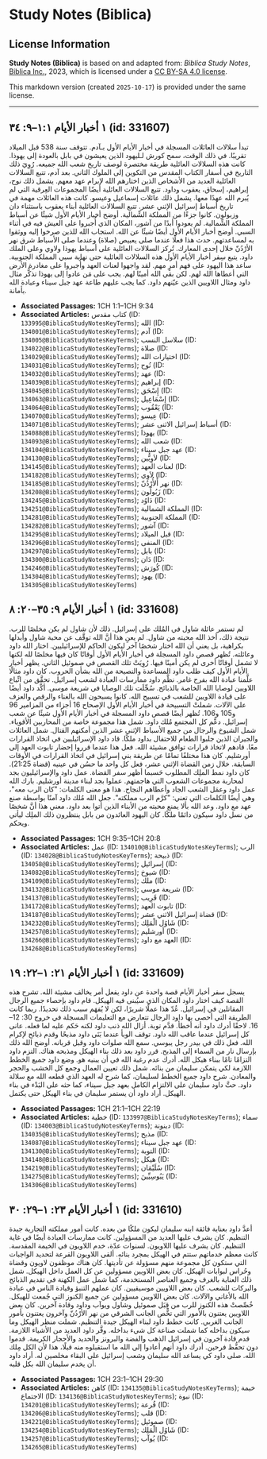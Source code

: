 # Study Notes (Biblica)

## License Information

**Study Notes (Biblica)** is based on and adapted from: _Biblica Study Notes_, [Biblica Inc.](https://www.biblica.com/), 2023, which is licensed under a [CC BY-SA 4.0 license](https://creativecommons.org/licenses/by-sa/4.0/legalcode.en).

This markdown version (created `2025-10-17`) is provided under the same license.



--------------------------------

## ١ أخبار الأيام ١:١–٩: ٣٤ (id: 331607)

تبدأ سلالات العائلات المسجلة في أخبار الأيام الأول بـآدم. تتوقف سنة 538 قبل الميلاد تقريبًا. في ذلك الوقت، سمح كورش لـليهود الذين يعيشون في بابل بالعودة إلى يهوذا. كانت هذه السلالات العائلية طريقة مختصرة لوصف تاريخ شعب الله جميعه. رُوِيَ ذلك التاريخ في أسفار الكتاب المقدس من التكوين إلى الملوك الثاني. بعد آدم، تتبع السلالات العائلية العديد من الأشخاص الذين اختارهم الله لإبرام عهد معهم. يشمل ذلك نوح، إبراهيم، إسحاق، يعقوب وداود. تتبع السلالات العائلية أيضًا المجموعات العِرقية التي لم يُبرم الله عهدًا معها. يشمل ذلك عائلات إسماعيل وعيسو. كانت هذه العائلات مهمة في تاريخ أسباط إسرائيل الإثني عشر. تتبع السلالات العائلية أبناء يعقوب باستثناء دان وزبولون. كانوا جزءًا من المملكة الشِّمالية. أوضح أخبار الأيام الأول شيئًا عن أسباط المملكة الشِّمالية. لم يعودوا أبدًا من آشور، المكان الذي أُجبروا على العيش فيه في أثناء السبي. أوضح أخبار الأيام الأول أيضًا شيئًا عن الله. استجاب الله للذين صرخوا إليه ووثقوا به لمساعدتهم. حدث هذا فعلًا عندما صلى يعبيص (صلاة) وعندما صلى الأسباط شرق نهر الأرْدُنّ خلال إحدى المعارك. تُركز السلالات العائلية على أسباط يهوذا ولاوي وعلى الملك داود. يتبع سِفر أخبار الأيام الأول هذه السلالات العائلية حتى نهاية سبي المملكة الجنوبية. ساعد هذا اليهود على فهم أمرٍ مهم. لقد واجهوا لعنات العهد وأُجبروا على مغادرة الأرض التي أعطاها الله لهم. لكن بقي الله أمينًا لهم. يجب على مَن عادوا إلى يهوذا تذكُّر مثال داود ومثال اللاويين الذين عيّنهم داود. كما يجب عليهم طاعة عهد جبل سيناء وعبادة الله بأمانة.

* **Associated Passages:** 1CH 1:1–1CH 9:34
* **Associated Articles:** كتاب مقدس (ID: `133995@BiblicaStudyNotesKeyTerms`); الله (ID: `134001@BiblicaStudyNotesKeyTerms`); آدم (ID: `134005@BiblicaStudyNotesKeyTerms`); سلاسل النسب (ID: `134022@BiblicaStudyNotesKeyTerms`); صلاة (ID: `134029@BiblicaStudyNotesKeyTerms`); اختيارات الله (ID: `134031@BiblicaStudyNotesKeyTerms`); نُوح (ID: `134032@BiblicaStudyNotesKeyTerms`); عهد (ID: `134039@BiblicaStudyNotesKeyTerms`); إبراهيم (ID: `134045@BiblicaStudyNotesKeyTerms`); إِسْحَق (ID: `134063@BiblicaStudyNotesKeyTerms`); إِسْمَاعِيل (ID: `134064@BiblicaStudyNotesKeyTerms`); يَعْقُوب (ID: `134070@BiblicaStudyNotesKeyTerms`); عِيسو (ID: `134071@BiblicaStudyNotesKeyTerms`); أسباط إسرائيل الاثنى عشر (ID: `134088@BiblicaStudyNotesKeyTerms`); يهوذا (ID: `134093@BiblicaStudyNotesKeyTerms`); شعب الله (ID: `134104@BiblicaStudyNotesKeyTerms`); عهد جبل سيناء (ID: `134130@BiblicaStudyNotesKeyTerms`); لاَوِيُّين  (ID: `134145@BiblicaStudyNotesKeyTerms`); لعنات العهد (ID: `134182@BiblicaStudyNotesKeyTerms`); لاَوِي (ID: `134185@BiblicaStudyNotesKeyTerms`); نهر أَلأُرْدُنّ (ID: `134208@BiblicaStudyNotesKeyTerms`); زَبُولُون (ID: `134245@BiblicaStudyNotesKeyTerms`); دَاوُد (ID: `134251@BiblicaStudyNotesKeyTerms`); المملكة الشمالية (ID: `134281@BiblicaStudyNotesKeyTerms`); المملكة الجنوبية (ID: `134282@BiblicaStudyNotesKeyTerms`); آشور (ID: `134295@BiblicaStudyNotesKeyTerms`); قبل الميلاد (ID: `134296@BiblicaStudyNotesKeyTerms`); المنفى (ID: `134297@BiblicaStudyNotesKeyTerms`); بابل (ID: `134300@BiblicaStudyNotesKeyTerms`); دَان (ID: `134246@BiblicaStudyNotesKeyTerms`); كُورَش (ID: `134304@BiblicaStudyNotesKeyTerms`); يهود (ID: `134305@BiblicaStudyNotesKeyTerms`)

## ١ أخبار الأيام ٩: ٣٥–٢٠: ٨ (id: 331608)

لم تستمر عائلة شاول في المُلك على إسرائيل. ذلك لأن شاول لم يكن مخلصًا للرب. نتيجة ذلك، أخذ الله محبته من شاول. لم يعنِ هذا أنَّ الله توقَّف عن محبة شاول وأبدلها بكراهية، بل يعني أن الله اختار شخصًا آخر ليكون الحاكم للإسرائيليين. اختار الله داود وعائلته. تُظهر قصص داود المسجلة في أخبار الأيام الأول أوقاتًا كان فيها مخلصًا لله لكنها لا تشمل أوقاتًا أخرى لم يكن أمينًا فيها. رُوِيَتْ تلك القصص في صموئيل الثاني. يظهر أخبار الأيام الأول كيف طلب داود المساعدة والنصيحة من الله بشأن الحروب. كان داود مثالًا علَّمنا عبادة الله بفرح غامر. نظَّم داود ممارسات العبادة لشعب إسرائيل. تحقَّق من اتِّباع اللاويين لوصايا الله الخاصة بالذبائح. سُجِّلَت تلك الوصايا في شريعة موسى. أكَّد داود أيضًا على قيادة اللاويين للشعب في تسبيح الله. كانوا يسبحون الله بالغناء والرقص والعزف على الآلات. شملتْ التسبيحة في أخبار الأيام الأول الإصحاح 16 أجزاء من المزامير 96 و105 و106\. تُظهر أيضًا قصص داود المسجلة في أخبار الأيام الأول شيئًا عن شعب إسرائيل. دعَّم كل المجتمع مُلك داود. شمل هذا مجموعة خاصة من المحاربين الأقوياء. شمل الشيوخ والرجال من جميع الأسباط الإثني عشر الذين أمكنهم القتال. شمل العائلات والجيران الذين جلبوا الطعام للاحتفال بداود ملكًا. قاد داود الإسرائيليين في اتخاذ القرارات معًا. قادهم لاتخاذ قرارات توافق مشيئة الله. فعل هذا عندما قرروا إحضار تابوت العهد إلى أورشليم. كان هذا مختلفًا تمامًا عن طريقة بني إسرائيل في اتخاذ القرارات في الأوقات السابقة. خلال زمن القضاة الإثني عشر، فعل كل واحد ما حسُن في عينيه (قضاة 21:25\). كان داود نمط الملِك المطلوب حَسبما أظهر سفر القضاة. عمل داود والإسرائيليون بجد لمحاربة مجموعات الشعوب التي هاجمتهم. عملوا بجد لبناء مدينة أورشليم. بارك الله عمل داود وعمَل الشعب الجاد وأعطاهم النجاح. هذا هو معنى الكلمات: "كان الرب معه"، وهي أيضًا الكلمات التي تعني: "كرَّم الرب مملكته". جعل الله مُلك داود آمنًا بواسطة صنع عهد مع داود. وعد الله بألا يمنع محبته من الأبناء الذين أتوا بعد داود. معني هذا أنَّ شخصًا من نسل داود سيكون دائمًا ملكًا. كان اليهود العائدون من بابل ينتظرون ذلك الملِك ليأتي ويحكم.

* **Associated Passages:** 1CH 9:35–1CH 20:8
* **Associated Articles:** عمل (ID: `134010@BiblicaStudyNotesKeyTerms`); الرب (ID: `134028@BiblicaStudyNotesKeyTerms`); ذبيحة (ID: `134058@BiblicaStudyNotesKeyTerms`); إسرائيل (ID: `134082@BiblicaStudyNotesKeyTerms`); شيوخ (ID: `134109@BiblicaStudyNotesKeyTerms`); ملك (ID: `134132@BiblicaStudyNotesKeyTerms`); شريعة موسي (ID: `134137@BiblicaStudyNotesKeyTerms`); قَرِيب (ID: `134172@BiblicaStudyNotesKeyTerms`); تابوت العهد (ID: `134187@BiblicaStudyNotesKeyTerms`); قضاة إسرائيل الاثني عشر (ID: `134232@BiblicaStudyNotesKeyTerms`); شَاوُل الْمَلِك (ID: `134257@BiblicaStudyNotesKeyTerms`); أورشليم (ID: `134266@BiblicaStudyNotesKeyTerms`); العهد مع داود (ID: `134268@BiblicaStudyNotesKeyTerms`)

## ١ أخبار الأيام ٢١: ١–٢٢: ١٩ (id: 331609)

يسجل سفر أخبار الأيام قصة واحدة عن داود يفعل أمر يخالف مشيئة الله. تشرح هذه القصة كيف اختار داود المكان الذي سيُبنى فيه الهيكل. قام داود بإحصاء جميع الرجال المقاتلين في إسرائيل. عُدّ هذا عملًا شريرًا، لكن لا يُفهَم سبب ذلك تحديدًا. ربما كانت الطريقة التي أحصى بها داود الرجال تتعارض مع التعليمات المسجلة في خروج 30: 12–16\. لاحقًا أدرك داود أنه أخطأ. قدَّم توبة. أزال الله ذنب داود لكنه حَكم عليه لما فعله. عانى كل إسرائيل عندما عاقب الله داود. توقف الوبأ عندما بَنَى داود مذبحًا وقدم ذبائح لإكرام الله. فعل ذلك في بيدر رجل يبوسي. سمع الله صلوات داود وقبل قربانه. أوضح الله ذلك بإرسال نار من السماء إلى المذبح. قرر داود بعد ذلك بناء الهيكل ومذبحه هناك. التزم داود التزامًا تامًا ببناء هيكل الله. أدرك عدم رغبة الله في أن يبنيه هو. وضع داود جميع الخطط اللازمة لكي يتمكن سليمان من بنائه. شمل ذلك تعيين العمال وجمع كل الخشب والحجر والمعادن. شرح داود جميع الخطط لسليمان، كما شرح له العهد الذي قطعه الله مع سلالة داود. حثَّ داود سليمان على الالتزام الكامل بعهد جبل سيناء، كما حثه على البَدْء في بناء الهيكل. أراد داود أن يستمر سليمان في بناء الهيكل حتى يكتمل.

* **Associated Passages:** 1CH 21:1–1CH 22:19
* **Associated Articles:** خطية (ID: `133997@BiblicaStudyNotesKeyTerms`); سماء (ID: `134003@BiblicaStudyNotesKeyTerms`); دينونة (ID: `134035@BiblicaStudyNotesKeyTerms`); مذبح (ID: `134087@BiblicaStudyNotesKeyTerms`); عهد جبل سيناء (ID: `134130@BiblicaStudyNotesKeyTerms`); التوبة (ID: `134148@BiblicaStudyNotesKeyTerms`); هيكل (ID: `134219@BiblicaStudyNotesKeyTerms`); سُلَيْمَان (ID: `134275@BiblicaStudyNotesKeyTerms`); يَبُوسِيِّينَ (ID: `134306@BiblicaStudyNotesKeyTerms`)

## ١ أخبار الأيام ٢٣: ١–٢٩: ٣٠ (id: 331610)

أعدَّ داود بعناية فائقة ابنه سليمان ليكون ملكًا من بعده. كانت أمور مملكته التجارية جيدة التنظيم. كان يشرف عليها العديد من المسؤولين. كانت ممارسات العبادة أيضًا في غاية التنظيم. كان يشرف عليها اللاويون. لسنوات عدّة، خدم اللاويون في الخيمة المقدسة. كانت معظم خدماتهم ستتم في الهيكل بمجرد بنائه. ألقى اللاويون القرعة لتحديد الواجبات التي ستكون كل مجموعة منهم مسؤولة عن تأديتها. كان هناك موظفون لاويون وقضاة وحُراس لبوابات الهيكل. كان بعض اللاويين مسؤولين عن كل العمل داخل الهيكل. شمل ذلك العناية بالغرف وجميع العناصر المستخدمة، كما شمل عمل الكهنة في تقديم الذبائح والبركات للشعب. كان بعض اللاويين موسيقيين. كان عملهم التنبؤ وقيادة الناس في عبادة الله بالأغاني والآلات. كان بعض اللاويين مسؤولين عن جميع الكنوز التي جُمعت للهيكل. خُصِّصتْ هذه الكنوز للرب من قِبَل صموئيل وشاول ويوآب وداود وقادة آخرين. كان بعض اللاويين يعتنون بالأمور التي تخُّص الجانب الشرقي من نهر الأرْدُنّ وآخرون يعتنون بأمور الجانب الغربي. كانت خطط داود لبناء الهيكل جيدة التنظيم. شملت منظر الهيكل وما سيكون بداخله كما شملت صناعة كل شيء بداخله. وفَّر داود العديد من الأشياء اللازمة. قدم قادة آخرون في إسرائيل الذهب والفضة والبرونز والحديد والأحجار الكريمة. قدموا دون تحفُّظ فرحين. أدرك داود أنهم أعادوا إلى الله ما استقبلوه منه قبلًا، هذا لأن الكل مِلك الله. صلى داود كي يساعد الله سليمان وشعب إسرائيل على البقاء مخلصين له. أراد داود أن يخدم سليمان الله بكل قلبه.

* **Associated Passages:** 1CH 23:1–1CH 29:30
* **Associated Articles:** كاهن (ID: `134135@BiblicaStudyNotesKeyTerms`); خيمة الاجتماع (ID: `134136@BiblicaStudyNotesKeyTerms`); نبوة (ID: `134201@BiblicaStudyNotesKeyTerms`); قُرعة (ID: `134206@BiblicaStudyNotesKeyTerms`); قلب (ID: `134221@BiblicaStudyNotesKeyTerms`); صموئيل (ID: `134254@BiblicaStudyNotesKeyTerms`); شَاوُل الْمَلِك (ID: `134257@BiblicaStudyNotesKeyTerms`); يُوآب (ID: `134265@BiblicaStudyNotesKeyTerms`)

